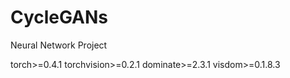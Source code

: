 # CycleGANs
Neural Network Project

torch>=0.4.1
torchvision>=0.2.1
dominate>=2.3.1
visdom>=0.1.8.3
